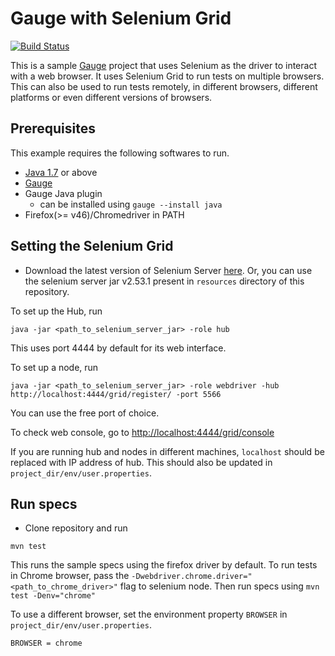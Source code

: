 # Gauge with Selenium Grid
[![Build Status](https://snap-ci.com/apoorvam/gaugeGrid/branch/master/build_image)](https://snap-ci.com/apoorvam/gaugeGrid/branch/master)

This is a sample [Gauge](http://getgauge.io/) project that uses Selenium as the driver to interact with a web browser. It uses Selenium Grid to run tests on multiple browsers.
This can also be used to run tests remotely, in different browsers, different platforms or even different versions of browsers.

## Prerequisites

This example requires the following softwares to run.
  * [Java 1.7](http://www.oracle.com/technetwork/java/javase/downloads/jdk8-downloads-2133151.html) or above
  * [Gauge](http://getgauge.io/get-started/index.html)
  * Gauge Java plugin
    * can be installed using `gauge --install java`
  * Firefox(>= v46)/Chromedriver in PATH


## Setting the Selenium Grid

* Download the latest version of Selenium Server [here](http://docs.seleniumhq.org/download/). Or, you can use the selenium server jar v2.53.1 present in `resources` directory of this repository.

To set up the Hub, run
```
java -jar <path_to_selenium_server_jar> -role hub
```
This uses port 4444 by default for its web interface.

To set up a node, run
```
java -jar <path_to_selenium_server_jar> -role webdriver -hub http://localhost:4444/grid/register/ -port 5566
```
You can use the free port of choice.

To check web console, go to [http://localhost:4444/grid/console](http://localhost:4444/grid/console)

If you are running hub and nodes in different machines, `localhost` should be replaced with IP address of hub. This should also be updated in `project_dir/env/user.properties`.

## Run specs

* Clone repository and run

```
mvn test
```
This runs the sample specs using the firefox driver by default. To run tests in Chrome browser, pass the `-Dwebdriver.chrome.driver="<path_to_chrome_driver>"` flag to selenium node.
Then run specs using `mvn test -Denv="chrome"`

To use a different browser, set the environment property `BROWSER` in `project_dir/env/user.properties`.

```
BROWSER = chrome
```







